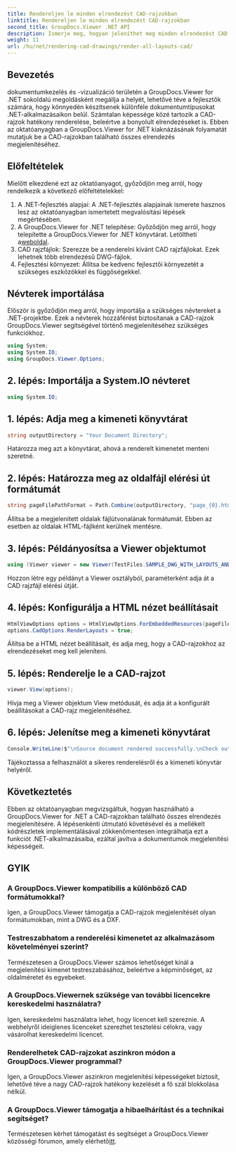 ```yaml
---
title: Rendereljen le minden elrendezést CAD-rajzokban
linktitle: Rendereljen le minden elrendezést CAD-rajzokban
second_title: GroupDocs.Viewer .NET API
description: Ismerje meg, hogyan jeleníthet meg minden elrendezést CAD-rajzokban a GroupDocs.Viewer for .NET segítségével. Kövesse átfogó oktatóanyagunkat a zökkenőmentes integráció érdekében.
weight: 11
url: /hu/net/rendering-cad-drawings/render-all-layouts-cad/
---
```

## Bevezetés
dokumentumkezelés és -vizualizáció területén a GroupDocs.Viewer for .NET sokoldalú megoldásként megállja a helyét, lehetővé téve a fejlesztők számára, hogy könnyedén készítsenek különféle dokumentumtípusokat .NET-alkalmazásaikon belül. Számtalan képessége közé tartozik a CAD-rajzok hatékony renderelése, beleértve a bonyolult elrendezéseket is. Ebben az oktatóanyagban a GroupDocs.Viewer for .NET kiaknázásának folyamatát mutatjuk be a CAD-rajzokban található összes elrendezés megjelenítéséhez. 
## Előfeltételek
Mielőtt elkezdené ezt az oktatóanyagot, győződjön meg arról, hogy rendelkezik a következő előfeltételekkel:
1. A .NET-fejlesztés alapjai: A .NET-fejlesztés alapjainak ismerete hasznos lesz az oktatóanyagban ismertetett megvalósítási lépések megértésében.
2.  A GroupDocs.Viewer for .NET telepítése: Győződjön meg arról, hogy telepítette a GroupDocs.Viewer for .NET könyvtárat. Letöltheti a[weboldal](https://releases.groupdocs.com/viewer/net/).
3. CAD rajzfájlok: Szerezze be a renderelni kívánt CAD rajzfájlokat. Ezek lehetnek több elrendezésű DWG-fájlok.
4. Fejlesztési környezet: Állítsa be kedvenc fejlesztői környezetét a szükséges eszközökkel és függőségekkel.

## Névterek importálása
Először is győződjön meg arról, hogy importálja a szükséges névtereket a .NET-projektbe. Ezek a névterek hozzáférést biztosítanak a CAD-rajzok GroupDocs.Viewer segítségével történő megjelenítéséhez szükséges funkciókhoz.

```csharp
using System;
using System.IO;
using GroupDocs.Viewer.Options;
```
## 2. lépés: Importálja a System.IO névteret
```csharp
using System.IO;
```
## 1. lépés: Adja meg a kimeneti könyvtárat
```csharp
string outputDirectory = "Your Document Directory";
```
Határozza meg azt a könyvtárat, ahová a renderelt kimenetet menteni szeretné.
## 2. lépés: Határozza meg az oldalfájl elérési út formátumát
```csharp
string pageFilePathFormat = Path.Combine(outputDirectory, "page_{0}.html");
```
Állítsa be a megjelenített oldalak fájlútvonalának formátumát. Ebben az esetben az oldalak HTML-fájlként kerülnek mentésre.
## 3. lépés: Példányosítsa a Viewer objektumot
```csharp
using (Viewer viewer = new Viewer(TestFiles.SAMPLE_DWG_WITH_LAYOUTS_AND_LAYERS))
```
Hozzon létre egy példányt a Viewer osztályból, paraméterként adja át a CAD rajzfájl elérési útját.
## 4. lépés: Konfigurálja a HTML nézet beállításait
```csharp
HtmlViewOptions options = HtmlViewOptions.ForEmbeddedResources(pageFilePathFormat);
options.CadOptions.RenderLayouts = true;
```
Állítsa be a HTML nézet beállításait, és adja meg, hogy a CAD-rajzokhoz az elrendezéseket meg kell jeleníteni.
## 5. lépés: Renderelje le a CAD-rajzot
```csharp
viewer.View(options);
```
Hívja meg a Viewer objektum View metódusát, és adja át a konfigurált beállításokat a CAD-rajz megjelenítéséhez.
## 6. lépés: Jelenítse meg a kimeneti könyvtárat
```csharp
Console.WriteLine($"\nSource document rendered successfully.\nCheck output in {outputDirectory}.");
```
Tájékoztassa a felhasználót a sikeres renderelésről és a kimeneti könyvtár helyéről.

## Következtetés
Ebben az oktatóanyagban megvizsgáltuk, hogyan használható a GroupDocs.Viewer for .NET a CAD-rajzokban található összes elrendezés megjelenítésére. A lépésenkénti útmutató követésével és a mellékelt kódrészletek implementálásával zökkenőmentesen integrálhatja ezt a funkciót .NET-alkalmazásaiba, ezáltal javítva a dokumentumok megjelenítési képességeit.
## GYIK
### A GroupDocs.Viewer kompatibilis a különböző CAD formátumokkal?
Igen, a GroupDocs.Viewer támogatja a CAD-rajzok megjelenítését olyan formátumokban, mint a DWG és a DXF.
### Testreszabhatom a renderelési kimenetet az alkalmazásom követelményei szerint?
Természetesen a GroupDocs.Viewer számos lehetőséget kínál a megjelenítési kimenet testreszabásához, beleértve a képminőséget, az oldalméretet és egyebeket.
### A GroupDocs.Viewernek szüksége van további licencekre kereskedelmi használatra?
Igen, kereskedelmi használatra lehet, hogy licencet kell szereznie. A webhelyről ideiglenes licenceket szerezhet tesztelési célokra, vagy vásárolhat kereskedelmi licencet.
### Renderelhetek CAD-rajzokat aszinkron módon a GroupDocs.Viewer programmal?
Igen, a GroupDocs.Viewer aszinkron megjelenítési képességeket biztosít, lehetővé téve a nagy CAD-rajzok hatékony kezelését a fő szál blokkolása nélkül.
### A GroupDocs.Viewer támogatja a hibaelhárítást és a technikai segítséget?
 Természetesen kérhet támogatást és segítséget a GroupDocs.Viewer közösségi fórumon, amely elérhető[itt](https://forum.groupdocs.com/c/viewer/9).